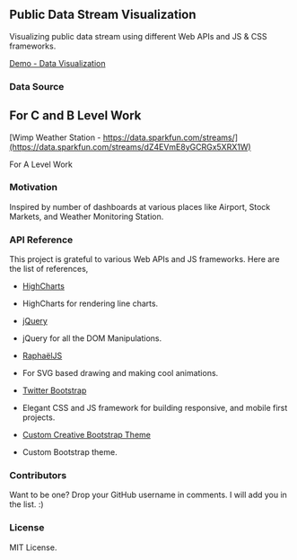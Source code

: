 ## Public Data Stream Visualization
Visualizing public data stream using different Web APIs and JS & CSS frameworks.


[Demo - Data Visualization](http://nathan5x.github.io/PublicDataViz/)

### Data Source

For C and B Level Work
---
[Wimp Weather Station - https://data.sparkfun.com/streams/](https://data.sparkfun.com/streams/dZ4EVmE8yGCRGx5XRX1W)

For A Level Work

### Motivation

Inspired by number of dashboards at various places like Airport, Stock Markets, and Weather Monitoring Station.

### API Reference

This project is grateful to various Web APIs and JS frameworks. Here are the list of references,

* [HighCharts](http://www.highcharts.com/demo/line-basic/dark-green)
 - HighCharts for rendering line charts.

* [jQuery](https://jquery.com/)
 - jQuery for all the DOM Manipulations.

* [RaphaëlJS](http://raphaeljs.com/)
 - For SVG based drawing and making cool animations.

* [Twitter Bootstrap](http://getbootstrap.com/)
 - Elegant CSS and JS framework for building responsive, and mobile first projects.

* [Custom Creative Bootstrap Theme](http://startbootstrap.com/template-overviews/creative/)
 - Custom Bootstrap theme.

### Contributors

Want to be one? Drop your GitHub username in comments. I will add you in the list. :)

### License

MIT License.
